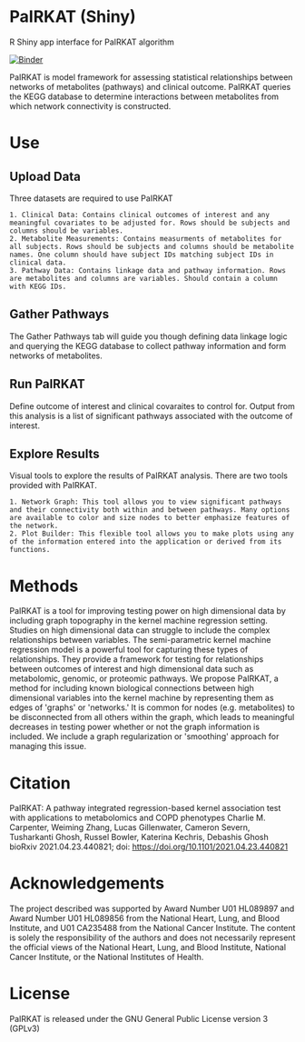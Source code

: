 # PaIRKAT (Shiny)
R Shiny app interface for PaIRKAT algorithm

[![Binder](https://mybinder.org/badge_logo.svg)](https://mybinder.org/v2/gh/Ghoshlab/PaIRKAT_Shiny/main?urlpath=shiny/app/)

PaIRKAT is model framework for assessing statistical relationships between networks of metabolites (pathways) and clinical outcome. PaIRKAT queries the KEGG database to determine interactions between metabolites from which network connectivity is constructed.

# Use
## Upload Data
Three datasets are required to use PaIRKAT

    1. Clinical Data: Contains clinical outcomes of interest and any meaningful covariates to be adjusted for. Rows should be subjects and columns should be variables.
    2. Metabolite Measurements: Contains measurments of metabolites for all subjects. Rows should be subjects and columns should be metabolite names. One column should have subject IDs matching subject IDs in clinical data.
    3. Pathway Data: Contains linkage data and pathway information. Rows are metabolites and columns are variables. Should contain a column with KEGG IDs.

## Gather Pathways
The Gather Pathways tab will guide you though defining data linkage logic and querying the KEGG database to collect pathway information and form networks of metabolites.

## Run PaIRKAT
Define outcome of interest and clinical covaraites to control for. Output from this analysis is a list of significant pathways associated with the outcome of interest.

## Explore Results
Visual tools to explore the results of PaIRKAT analysis. There are two tools provided with PaIRKAT.

    1. Network Graph: This tool allows you to view significant pathways and their connectivity both within and between pathways. Many options are available to color and size nodes to better emphasize features of the network.
    2. Plot Builder: This flexible tool allows you to make plots using any of the information entered into the application or derived from its functions.
    
    
# Methods

PaIRKAT is a tool for improving testing power on high dimensional data by including graph topography in the kernel machine regression setting. Studies on high dimensional data can struggle to include the complex relationships between variables. The semi-parametric kernel machine regression model is a powerful tool for capturing these types of relationships. They provide a framework for testing for relationships between outcomes of interest and high dimensional data such as metabolomic, genomic, or proteomic pathways. We propose PaIRKAT, a method for including known biological connections between high dimensional variables into the kernel machine by representing them as edges of 'graphs' or 'networks.' It is common for nodes (e.g. metabolites) to be disconnected from all others within the graph, which leads to meaningful decreases in testing power whether or not the graph information is included. We include a graph regularization or 'smoothing' approach for managing this issue.

# Citation

PaIRKAT: A pathway integrated regression-based kernel association test with applications to metabolomics and COPD phenotypes 
Charlie M. Carpenter, Weiming Zhang, Lucas Gillenwater, Cameron Severn, Tusharkanti Ghosh, Russel Bowler, Katerina Kechris, Debashis Ghosh 
bioRxiv 2021.04.23.440821; doi: https://doi.org/10.1101/2021.04.23.440821

# Acknowledgements
The project described was supported by Award Number U01 HL089897 and Award Number U01 HL089856 from the National Heart, Lung, and Blood Institute, and U01 CA235488 from the National Cancer Institute. The content is solely the responsibility of the authors and does not necessarily represent the official views of the National Heart, Lung, and Blood Institute, National Cancer Institute, or the National Institutes of Health.

# License
PaIRKAT is released under the GNU General Public License version 3 (GPLv3)